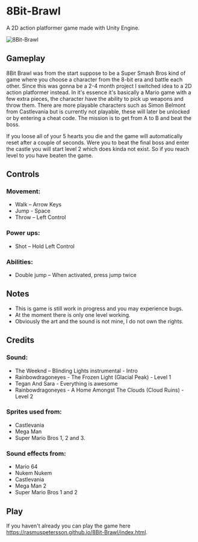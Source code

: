 # 8Bit-Brawl

A 2D action platformer game made with Unity Engine.

![8Bit-Brawl](https://raw.githubusercontent.com/rasmuspetersson/rasmuspetersson.github.io/main/assets/images/8Bit-Brawl/8bit_1.jpg)

## Gameplay 

8Bit Brawl was from the start suppose to be a Super Smash Bros kind of game where you choose a character from the 8-bit era and battle each other. Since this was gonna be a 2-4 month project I switched idea to a 2D action platformer instead. In it's essence it's basically a Mario game with a few extra pieces, the character have the ability to pick up weapons and throw them. There are more playable characters such as Simon Belmont from Castlevania but is currently not playable, these will later be unlocked or by entering a cheat code. The mission is to get from A to B and beat the boss.  
 
If you loose all of your 5 hearts you die and the game will automatically reset after a couple of seconds. Were you to beat the final boss and enter the castle you will start level 2 which does kinda not exist. So if you reach level to you have beaten the game. 

## Controls
### Movement:
  - Walk – Arrow Keys
  - Jump - Space
  - Throw – Left Control  
### Power ups:
  - Shot – Hold Left Control
### Abilities:
  - Double jump – When activated, press jump twice
     

## Notes
  - This is game is still work in progress and you may experience bugs.
  - At the moment there is only one level working.
  - Obviously the art and the sound is not mine, I do not own the rights.

## Credits 
### Sound:  
  - The Weeknd – Blinding Lights instrumental - Intro
  - Rainbowdragoneyes - The Frozen Light (Glacial Peak) - Level 1
  - Tegan And Sara - Everything is awesome 
  - Rainbowdragoneyes - A Home Amongst The Clouds (Cloud Ruins) - Level 2

### Sprites used from: 
  - Castlevania
  - Mega Man
  - Super Mario Bros 1, 2 and 3. 

### Sound effects from: 
  - Mario 64
  - Nukem Nukem
  - Castlevania
  - Mega Man 2
  - Super Mario Bros 1 and 2

## Play

If you haven't already you can play the game here https://rasmuspetersson.github.io/8Bit-Brawl/index.html.
